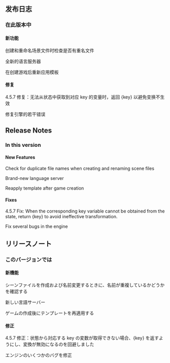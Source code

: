 ## 发布日志

### 在此版本中

#### 新功能

创建和重命名场景文件时检查是否有重名文件

全新的语言服务器

在创建游戏后重新应用模板

#### 修复

4.5.7 修复：无法从状态中获取到对应 key 的变量时，返回 {key} 以避免变换不生效

修复引擎的若干错误

<!-- English Translation -->
## Release Notes

### In this version

#### New Features

Check for duplicate file names when creating and renaming scene files

Brand-new language server

Reapply template after game creation

#### Fixes

4.5.7 Fix: When the corresponding key variable cannot be obtained from the state, return {key} to avoid ineffective transformation.

Fix several bugs in the engine

<!-- Japanese Translation -->
## リリースノート

### このバージョンでは

#### 新機能

シーンファイルを作成および名前変更するときに、名前が重複しているかどうかを確認する

新しい言語サーバー

ゲームの作成後にテンプレートを再適用する


#### 修正

4.5.7 修正：状態から対応する key の変数が取得できない場合、{key} を返すようにし、変換が無効になるのを回避しました

エンジンのいくつかのバグを修正

[//]: # (<!-- French Translation -->)

[//]: # (## Notes de version)

[//]: # ()
[//]: # (### Dans cette version)

[//]: # ()
[//]: # (#### Nouveaux Fonctionnalités)

[//]: # ()
[//]: # (Utilisation d'un nouveau sélecteur de fichiers)

[//]: # ()
[//]: # (Ajout de la prise en charge de la personnalisation de l'interface utilisateur de la branche de sélection du moteur)

[//]: # ()
[//]: # (#### Corrections)

[//]: # ()
[//]: # (Style de l'éditeur optimisé)

[//]: # ()
[//]: # (Correction d'un problème où l'ouverture d'un fichier sans suffixe renvoyait une erreur)

[//]: # ()
[//]: # (Correction d'un certain nombre d'erreurs dans le moteur)

